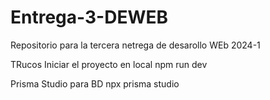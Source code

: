 # Entrega-3-DEWEB
Repositorio para la tercera netrega de desarollo WEb 2024-1

TRucos
Iniciar el proyecto en local
npm run dev


Prisma Studio para BD
npx prisma studio

